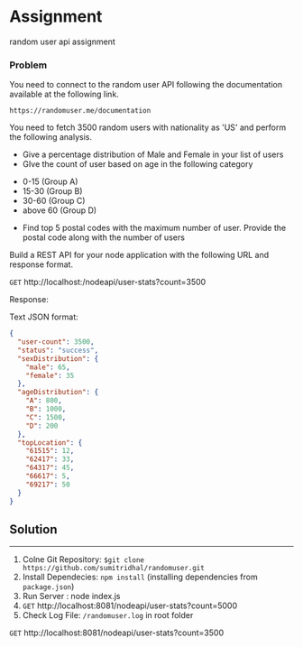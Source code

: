 # Assignment 
random user api assignment 

### Problem
You need to connect to the random user API following the documentation available at the following link.
 
`https://randomuser.me/documentation`
 
You need to fetch 3500 random users with nationality as 'US' and perform the following analysis.
 
+  Give a percentage distribution of Male and Female in your list of users
+  GIve the count of user based on age in the following category
 - 0-15 (Group A)
 - 15-30 (Group B) 
 - 30-60 (Group C)
 - above 60 (Group D)
+  Find top 5 postal codes with the maximum number of user. Provide the postal code along with the number of users

Build a REST API for your node application with the following URL and response format.
 
`GET` http://localhost:<port>/nodeapi/user-stats?count=3500
 
Response:
  
Text JSON format:

```json
{
  "user-count": 3500,
  "status": "success",
  "sexDistribution": {
    "male": 65,
    "female": 35
  },
  "ageDistribution": {
    "A": 800,
    "B": 1000,
    "C": 1500,
    "D": 200
  },
  "topLocation": {
    "61515": 12,
    "62417": 33,
    "64317": 45,
    "66617": 5,
    "69217": 50
  }
}
```

## Solution 
-------------

1. Colne Git Repository: `$git clone https://github.com/sumitridhal/randomuser.git`
2. Install Dependecies: `npm install` (installing dependencies from `package.json`)
3. Run Server : node index.js
4. `GET` http://localhost:8081/nodeapi/user-stats?count=5000
5. Check Log File: `/randomuser.log` in root folder


`GET` http://localhost:8081/nodeapi/user-stats?count=3500
